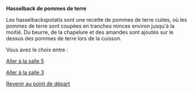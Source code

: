 

**Hasselback de pommes de terre**





Les hasselbackspotatis  sont une recette de pommes de terre cuites, où les pommes de terre sont coupées en tranches minces environ jusqu'à la moitié. Du beurre, de la chapelure et des amandes sont ajoutés sur le dessus des pommes de terre lors de la cuisson.






Vous avez le choix entre :


[Aller à la salle 5](https://github.com/cfourcaud/TP2_Groupe3/blob/main/Salle5.md "Salle 5")

[Aller à la salle 3](https://github.com/cfourcaud/TP2_Groupe3/blob/main/Salle3.md "Salle 3")



[Revenir au point de départ](https://github.com/cfourcaud/TP2_GRP3_Labyrinthe/blob/main/index.md "Revenir au point de départ")

